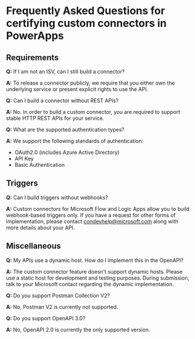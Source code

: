 <properties
    pageTitle="Frequently Asked Questions for certifying custom connectors | Microsoft PowerApps"
    description="Find answers to questions about requirements, triggers, and other areas."
    services=""
    suite="powerapps"
    documentationCenter="na"
    authors="asavaritayal"
    manager="anneta"
    editor=""
    tags=""/>

<tags
   ms.service="powerapps"
   ms.devlang="na"
   ms.topic="article"
   ms.tgt_pltfrm="na"
   ms.workload="na"
   ms.date="05/06/2017"
   ms.author="astay"/>

# Frequently Asked Questions for certifying custom connectors in PowerApps


## Requirements

**Q:** If I am not an ISV, can I still build a connector?

**A:** To release a connector publicly, we require that you either own the underlying service or present explicit rights to use the API.


**Q:** Can I build a connector without REST APIs?

**A:** No. In order to build a custom connector, you are required to support stable HTTP REST APIs for your service.


**Q:** What are the supported authentication types?

**A:** We support the following standards of authentication:

  - OAuth2.0 (includes Azure Active Directory)
  - API Key
  - Basic Authentication


## Triggers

**Q:** Can I build triggers without webhooks? 

**A:** Custom connectors for Microsoft Flow and Logic Apps allow you to build webhook-based triggers only. If you have a request for other forms of implementation, please contact [condevhelp@microsoft.com](mailto:condevhelp@microsoft.com) along with more details about your API.


## Miscellaneous

**Q:** My APIs use a dynamic host. How do I implement this in the OpenAPI?

**A:** The custom connector feature doesn't support dynamic hosts. Please use a static host for development and testing purposes. During submission, talk to your Microsoft contact regarding the dynamic implementation.


**Q:** Do you support Postman Collection V2?

**A:** No, Postman V2 is currently not supported.


**Q:** Do you support OpenAPI 3.0?

**A:** No, OpenAPI 2.0 is currently the only supported version.